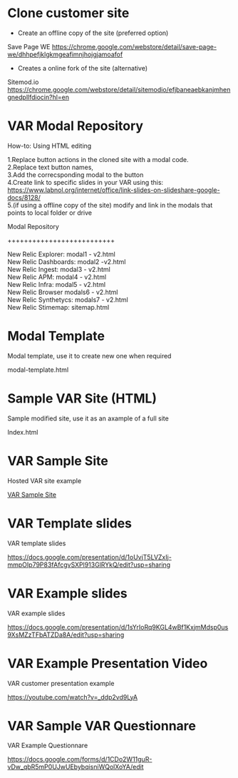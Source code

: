 # Clone customer site

- Create an offline copy of the site (preferred option)

Save Page WE https://chrome.google.com/webstore/detail/save-page-we/dhhpefjklgkmgeafimnjhojgjamoafof

- Creates a online fork of the site (alternative)

Sitemod.io https://chrome.google.com/webstore/detail/sitemodio/efjbaneaebkanjmhengnedpllfdiocin?hl=en


# VAR Modal Repository

How-to: Using HTML editing <br />

1.Replace button actions in the cloned site with a modal code. <br />
2.Replace text button names, <br />
3.Add the correcsponding modal to the button <br />
4.Create link to specific slides in your VAR using this: https://www.labnol.org/internet/office/link-slides-on-slideshare-google-docs/8128/ <br />
5.(if using a offline copy of the site) modify and link in the modals that points to local folder or drive <br /> 

Modal Repository

++++++++++++++++++++++++++

New Relic Explorer:   modal1 - v2.html <br />
New Relic Dashboards: modal2 -v2.html <br />
New Relic Ingest:     modal3 - v2.html <br />
New Relic APM:        modal4 - v2.html <br />
New Relic Infra:      modal5 - v2.html <br />
New Relic Browser     modals6 - v2.html <br />
New Relic Synthetycs: modals7 - v2.html <br />
New Relic Stimemap:   sitemap.html <br />

# Modal Template 

Modal template, use it to create new one when required

modal-template.html


# Sample VAR Site (HTML)

Sample modified site, use it as an axample of a full site

Index.html


# VAR Sample Site

Hosted VAR site example

[VAR Sample Site](http://newrelic.francismunoz.eu:8013/)

# VAR Template slides

VAR template slides

https://docs.google.com/presentation/d/1oUvjT5LVZxIj-mmpOIp79P83fAfcgvSXPl913GlRYkQ/edit?usp=sharing

# VAR Example slides

VAR example slides

https://docs.google.com/presentation/d/1sYrIoRq9KGL4wBf1KxjmMdsp0us9XsMZzTFbATZDa8A/edit?usp=sharing

# VAR Example Presentation Video

VAR customer presentation example

https://youtube.com/watch?v=_ddp2vd9LyA

# VAR Sample VAR Questionnare

VAR Example Questionnare

https://docs.google.com/forms/d/1CDo2W11guR-vDw_qbR5mP0UJwUEbybqisniWQolXoYA/edit




